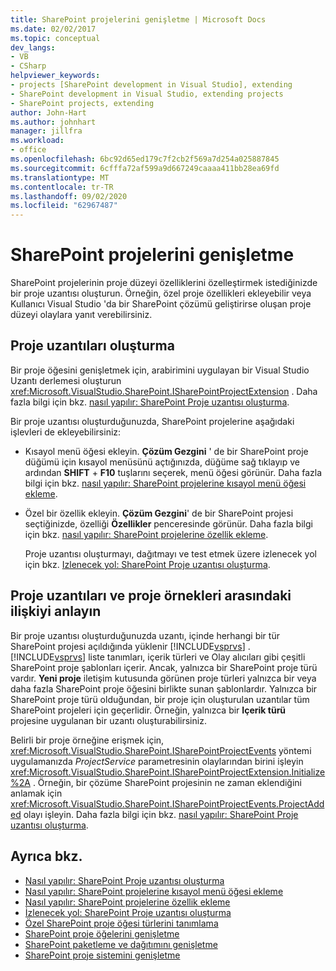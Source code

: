 ```yaml
---
title: SharePoint projelerini genişletme | Microsoft Docs
ms.date: 02/02/2017
ms.topic: conceptual
dev_langs:
- VB
- CSharp
helpviewer_keywords:
- projects [SharePoint development in Visual Studio], extending
- SharePoint development in Visual Studio, extending projects
- SharePoint projects, extending
author: John-Hart
ms.author: johnhart
manager: jillfra
ms.workload:
- office
ms.openlocfilehash: 6bc92d65ed179c7f2cb2f569a7d254a025887845
ms.sourcegitcommit: 6cfffa72af599a9d667249caaaa411bb28ea69fd
ms.translationtype: MT
ms.contentlocale: tr-TR
ms.lasthandoff: 09/02/2020
ms.locfileid: "62967487"
---
```

# <a name="extend-sharepoint-projects"></a>SharePoint projelerini genişletme
  SharePoint projelerinin proje düzeyi özelliklerini özelleştirmek istediğinizde bir proje uzantısı oluşturun. Örneğin, özel proje özellikleri ekleyebilir veya Kullanıcı Visual Studio 'da bir SharePoint çözümü geliştirirse oluşan proje düzeyi olaylara yanıt verebilirsiniz.

## <a name="create-project-extensions"></a>Proje uzantıları oluşturma
 Bir proje öğesini genişletmek için, arabirimini uygulayan bir Visual Studio Uzantı derlemesi oluşturun <xref:Microsoft.VisualStudio.SharePoint.ISharePointProjectExtension> . Daha fazla bilgi için bkz. [nasıl yapılır: SharePoint Proje uzantısı oluşturma](../sharepoint/how-to-create-a-sharepoint-project-extension.md).

 Bir proje uzantısı oluşturduğunuzda, SharePoint projelerine aşağıdaki işlevleri de ekleyebilirsiniz:

- Kısayol menü öğesi ekleyin. **Çözüm Gezgini** ' de bir SharePoint proje düğümü için kısayol menüsünü açtığınızda, düğüme sağ tıklayıp ve ardından **SHIFT** + **F10** tuşlarını seçerek, menü öğesi görünür. Daha fazla bilgi için bkz. [nasıl yapılır: SharePoint projelerine kısayol menü öğesi ekleme](../sharepoint/how-to-add-a-shortcut-menu-item-to-sharepoint-projects.md).

- Özel bir özellik ekleyin. **Çözüm Gezgini**' de bir SharePoint projesi seçtiğinizde, özelliği **Özellikler** penceresinde görünür. Daha fazla bilgi için bkz. [nasıl yapılır: SharePoint projelerine özellik ekleme](../sharepoint/how-to-add-a-property-to-sharepoint-projects.md).

  Proje uzantısı oluşturmayı, dağıtmayı ve test etmek üzere izlenecek yol için bkz. [Izlenecek yol: SharePoint Proje uzantısı oluşturma](../sharepoint/walkthrough-creating-a-sharepoint-project-extension.md).

## <a name="understand-the-relationship-between-project-extensions-and-project-instances"></a>Proje uzantıları ve proje örnekleri arasındaki ilişkiyi anlayın
 Bir proje uzantısı oluşturduğunuzda uzantı, içinde herhangi bir tür SharePoint projesi açıldığında yüklenir [!INCLUDE[vsprvs](../sharepoint/includes/vsprvs-md.md)] . [!INCLUDE[vsprvs](../sharepoint/includes/vsprvs-md.md)] liste tanımları, içerik türleri ve Olay alıcıları gibi çeşitli SharePoint proje şablonları içerir. Ancak, yalnızca bir SharePoint proje türü vardır. **Yeni proje** iletişim kutusunda görünen proje türleri yalnızca bir veya daha fazla SharePoint proje öğesini birlikte sunan şablonlardır. Yalnızca bir SharePoint proje türü olduğundan, bir proje için oluşturulan uzantılar tüm SharePoint projeleri için geçerlidir. Örneğin, yalnızca bir **Içerik türü** projesine uygulanan bir uzantı oluşturabilirsiniz.

 Belirli bir proje örneğine erişmek için, <xref:Microsoft.VisualStudio.SharePoint.ISharePointProjectEvents> yöntemi uygulamanızda *ProjectService* parametresinin olaylarından birini işleyin <xref:Microsoft.VisualStudio.SharePoint.ISharePointProjectExtension.Initialize%2A> . Örneğin, bir çözüme SharePoint projesinin ne zaman eklendiğini anlamak için <xref:Microsoft.VisualStudio.SharePoint.ISharePointProjectEvents.ProjectAdded> olayı işleyin. Daha fazla bilgi için bkz. [nasıl yapılır: SharePoint Proje uzantısı oluşturma](../sharepoint/how-to-create-a-sharepoint-project-extension.md).

## <a name="see-also"></a>Ayrıca bkz.
- [Nasıl yapılır: SharePoint Proje uzantısı oluşturma](../sharepoint/how-to-create-a-sharepoint-project-extension.md)
- [Nasıl yapılır: SharePoint projelerine kısayol menü öğesi ekleme](../sharepoint/how-to-add-a-shortcut-menu-item-to-sharepoint-projects.md)
- [Nasıl yapılır: SharePoint projelerine özellik ekleme](../sharepoint/how-to-add-a-property-to-sharepoint-projects.md)
- [İzlenecek yol: SharePoint Proje uzantısı oluşturma](../sharepoint/walkthrough-creating-a-sharepoint-project-extension.md)
- [Özel SharePoint proje öğesi türlerini tanımlama](../sharepoint/defining-custom-sharepoint-project-item-types.md)
- [SharePoint proje öğelerini genişletme](../sharepoint/extending-sharepoint-project-items.md)
- [SharePoint paketleme ve dağıtımını genişletme](../sharepoint/extending-sharepoint-packaging-and-deployment.md)
- [SharePoint proje sistemini genişletme](../sharepoint/extending-the-sharepoint-project-system.md)
